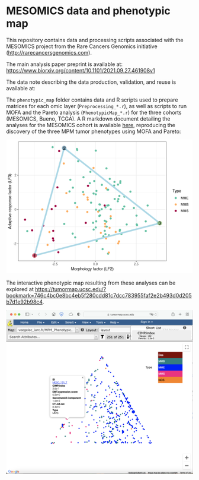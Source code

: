 # MESOMICS data and phenotypic map

This repository contains data and processing scripts associated with the MESOMICS project from the Rare Cancers Genomics initiative (http://rarecancersgenomics.com).

The main analysis paper preprint is available at: https://www.biorxiv.org/content/10.1101/2021.09.27.461908v1

The data note describing the data production, validation, and reuse is available at:  

The `phenotypic_map` folder contains data and R scripts used to prepare matrices for each omic layer (`Preprocessing_*.r`), as well as scripts to run MOFA and the Pareto analysis (`PhenotypicMap_*.r`) for the three cohorts (MESOMICS, Bueno, TCGA). A R markdown document detailing the analyses for the MESOMICS cohort is available [here](phenotypic_map/MESOMICS/PhenotypicMap_MESOMICS.md), reproducing the discovery of the three MPM tumor phenotypes using MOFA and Pareto:

![MOFA-Pareto](/phenotypic_map/MESOMICS/PhenotypicMap_MESOMICS_files/figure-html/LFarcplot-1.png)

The interactive phenotypic map resulting from these analyses can be explored at https://tumormap.ucsc.edu/?bookmark=746c4bc0e8bc4eb5f280cdd81c7dcc783955faf2e2b493d0d205b7d1e92b98c4.

![tumormap](/tumormap-screen.png)

